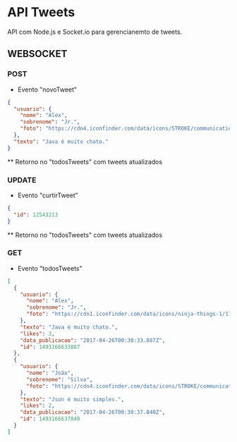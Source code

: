 # API Tweets

API com Node.js e Socket.io para gerencianemto de tweets.


## WEBSOCKET


### POST

* Evento "novoTweet"

``` json
{
  "usuario": {
    "nome": "Alex",
    "sobrenome": "Jr.",
    "foto": "https://cdn4.iconfinder.com/data/icons/STROKE/communications/png/400/avatar.png"
  },
  "texto": "Java é muito chato."
}
```

** Retorno no "todosTweets" com tweets atualizados


### UPDATE

* Evento "curtirTweet"

``` json
{
  "id": 12543213
}
```

** Retorno no "todosTweets" com tweets atualizados


### GET

* Evento "todosTweets"

``` json
[
  {
    "usuario": {
      "nome": "Alex",
      "sobrenome": "Jr.",
      "foto": "https://cdn1.iconfinder.com/data/icons/ninja-things-1/1772/ninja-simple-512.png"
    },
    "texto": "Java é muito chato.",
    "likes": 3,
    "data_publicacao": "2017-04-26T00:30:33.887Z",
    "id": 1493166633887
  },
  {
    "usuario": {
      "nome": "João",
      "sobrenome": "Silva",
      "foto": "https://cdn4.iconfinder.com/data/icons/STROKE/communications/png/400/avatar.png"
    },
    "texto": "Json é muito simples.",
    "likes": 2,
    "data_publicacao": "2017-04-26T00:30:37.840Z",
    "id": 1493166637840
  }
]
```
